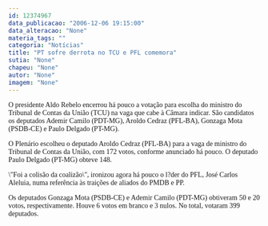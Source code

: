 ```yaml
---
id: 12374967
data_publicacao: "2006-12-06 19:15:00"
data_alteracao: "None"
materia_tags: ""
categoria: "Notícias"
title: "PT sofre derrota no TCU e PFL comemora"
sutia: "None"
chapeu: "None"
autor: "None"
imagem: "None"
---
```

<p><P><FONT face=Verdana>O presidente Aldo Rebelo encerrou há pouco a votação para escolha do ministro do Tribunal de Contas da União (TCU) na vaga que cabe à Câmara indicar. São candidatos os deputados Ademir Camilo (PDT-MG), Aroldo Cedraz (PFL-BA), Gonzaga Mota (PSDB-CE) e Paulo Delgado (PT-MG).</FONT></P></p>
<p><P><FONT face=Verdana>O Plenário escolheu o deputado Aroldo Cedraz (PFL-BA) para a vaga de ministro do Tribunal de Contas da União, com 172 votos, conforme anunciado há pouco. O deputado Paulo Delgado (PT-MG) obteve 148. </FONT></P></p>
<p><P><FONT face=Verdana>\"Foi a colisão da coalizão\", ironizou agora há pouco o l?der do PFL, José Carlos Aleluia, numa referência às traições de aliados do PMDB e PP.</FONT></P></p>
<p><P><FONT face=Verdana>Os deputados Gonzaga Mota (PSDB-CE) e Ademir Camilo (PDT-MG) obtiveram 50 e 20 votos, respectivamente. Houve 6 votos em branco e 3 nulos. No total, votaram 399 deputados.</FONT></P> </p>
